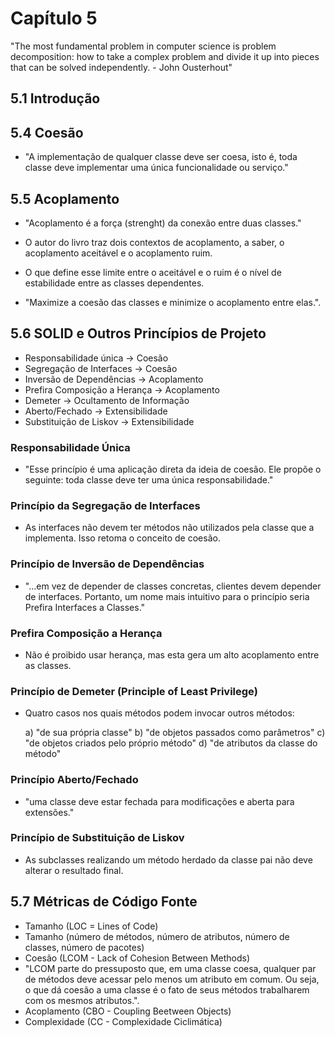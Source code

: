 # Capítulo 5

"The most fundamental problem in computer science is problem decomposition: how to take a complex problem and divide it up into pieces
that can be solved independently. - John Ousterhout"

## 5.1 Introdução

## 5.4 Coesão

- "A implementação de qualquer classe deve ser coesa, isto é, toda classe deve implementar uma única funcionalidade ou serviço."

## 5.5 Acoplamento

- "Acoplamento é a força (strenght) da conexão entre duas classes."

- O autor do livro traz dois contextos de acoplamento, a saber, o acoplamento aceitável e o acoplamento ruim.

- O que define esse limite entre o aceitável e o ruim é o nível de estabilidade entre as classes dependentes.

- "Maximize a coesão das classes e minimize o acoplamento entre elas.".

## 5.6 SOLID e Outros Princípios de Projeto

* Responsabilidade única -> Coesão
* Segregação de Interfaces -> Coesão
* Inversão de Dependências -> Acoplamento
* Prefira Composição a Herança -> Acoplamento
* Demeter -> Ocultamento de Informação
* Aberto/Fechado -> Extensibilidade
* Substituição de Liskov -> Extensibilidade

### Responsabilidade Única

- "Esse princípio é uma aplicação direta da ideia de coesão. Ele propõe o seguinte: toda classe deve ter uma única responsabilidade."

### Princípio da Segregação de Interfaces

- As interfaces não devem ter métodos não utilizados pela classe que a implementa. Isso retoma o conceito de coesão.

### Princípio de Inversão de Dependências

- "...em vez de depender de classes concretas, clientes devem depender de interfaces. Portanto, um nome mais intuitivo para o princípio seria Prefira Interfaces a Classes."

### Prefira Composição a Herança

- Não é proibido usar herança, mas esta gera um alto acoplamento entre as classes.

### Princípio de Demeter (Principle of Least Privilege)

- Quatro casos nos quais métodos podem invocar outros métodos:

    a) "de sua própria classe"
    b) "de objetos passados como parâmetros"
    c) "de objetos criados pelo próprio método"
    d) "de atributos da classe do método"

### Princípio Aberto/Fechado

- "uma classe deve estar fechada para modificações e aberta para extensões."

### Princípio de Substituição de Liskov

- As subclasses realizando um método herdado da classe pai não deve alterar o resultado final.

## 5.7 Métricas de Código Fonte

- Tamanho (LOC = Lines of Code)
- Tamanho (número de métodos, número de atributos, número de classes, número de pacotes)
- Coesão (LCOM - Lack of Cohesion Between Methods)
- "LCOM parte do pressuposto que, em uma classe coesa, qualquer par de métodos deve acessar pelo menos um atributo em comum. Ou seja,
 o que dá coesão a uma classe é o fato de seus métodos trabalharem com os mesmos atributos.".
- Acoplamento (CBO - Coupling Beetween Objects)
- Complexidade (CC - Complexidade Ciclimática)